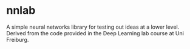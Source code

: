 # nnlab
A simple neural networks library for testing out ideas at a lower level. Derived from the code provided in the Deep Learning lab course at Uni Freiburg.
